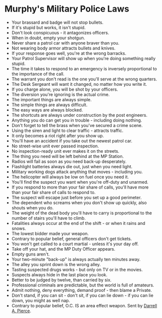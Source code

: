 # Murphy's Military Police Laws

* Your brassard and badge will not stop bullets.  
* If it's stupid but works, it isn't stupid.  
* Don't look conspicuous \- it antagonizes officers.  
* When in doubt, empty your shotgun.  
* Never share a patrol car with anyone braver than you.  
* Not wearing body armor attracts bullets and knives.  
* If your response goes well, you're at the wrong barracks.  
* Your Patrol Supervisor will show up when you're doing something really stupid.  
* The time it takes to respond to an emergency is inversely proportional to the importance of the call.  
* The warrant you don't read is the one you'll serve at the wrong quarters.  
* The Desk Sergeant will want it changed, no matter how you write it.  
* If you charge alone, you will be shot by your officers.  
* The diversion you're ignoring is the actual crime.  
* The important things are always simple.  
* The simple things are always difficult.  
* The easy ways are always blocked.  
* The shortcuts are always under construction by the post engineers.  
* Anything you do can get you in trouble \- including doing nothing.  
* Don't forget to tell the brass when you've secured a crime scene.  
* Using the siren and light to clear traffic \- attracts traffic.  
* It only becomes a riot right after you show up.  
* You'll have an accident if you take out the newest patrol car.  
* No street-wise unit ever passed inspection.  
* No inspection-ready unit ever makes it on the streets.  
* The thing you need will be left behind at the MP Station.  
* Radios will fail as soon as you need back-up desperately.  
* Flashlight batteries always die out, just when you need light.  
* Military working dogs attack anything that moves \- including you.  
* The helicopter will always be low on fuel once you need it.  
* You'll find the suspect you want when you're off-duty and unarmed.  
* If you respond to more than your fair share of calls, you'll have more than your fair share of calls to respond to.  
* The suspect will escape just before you set up a good perimeter.  
* The dependent who screams when you don't show up quickly, also shouts when you do.  
* The weight of the dead body you'll have to carry is proportional to the number of stairs you'll have to climb.  
* Fatalities always occur at the end of the shift \- or when it rains and snows.  
* The lowest bidder made your weapon.  
* Contrary to popular belief, general officers don't get tickets.  
* You won't get called to a court martial \- unless it's your day off.  
* Take off your hat, and the MP Duty Officer appears.  
* Empty guns aren't.  
* Your two-minute "back-up" is always actually ten minutes away.  
* The alley you sprint down is the wrong alley.  
* Tasting suspected drugs works \- but only on TV or in the movies.  
* Suspects always hide in the last place you look.  
* Better to be judged by twelve, than carried by six.  
* Professional criminals are predictable, but the world is full of amateurs.  
* Admit nothing, deny everything, demand proof \- then blame a Private.  
* Don't stand, if you can sit \- don't sit, if you can lie down \- if you can lie down, you might as well nap.  
* Contrary to popular belief, O.C. IS an area effect weapon. Sent by [Darrell A. Pierce](mailto:agentwulf@comcast.net).
